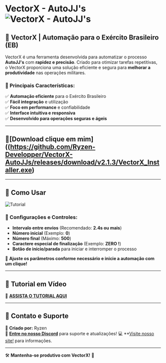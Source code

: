 # VectorX - AutoJJ's ![VectorX - AutoJJ's](https://cdn.discordapp.com/attachments/1129522431141351499/1345786477988024360/favicon_2.png?ex=67c5d0d3&is=67c47f53&hm=56bc550ed4041009852c4170b2ad7b5b42e06aca263590cb3a6622a3d1c6ca4a&)

## 🚀 VectorX | Automação para o Exército Brasileiro (EB)

VectorX é uma ferramenta desenvolvida para automatizar o processo **AutoJJ's** com **rapidez e precisão**. Criado para otimizar tarefas repetitivas, o VectorX proporciona uma solução eficiente e segura para **melhorar a produtividade** nas operações militares.

### 🔧 Principais Características:
✅ **Automação eficiente** para o Exército Brasileiro  
✅ **Fácil integração** e utilização  
✅ **Foco em performance** e confiabilidade  
✅ **Interface intuitiva e responsiva**  
✅ **Desenvolvido para operações seguras e ágeis**  

---
## 📁[Download clique em mim]((https://github.com/Ryzen-Developper/VectorX-AutoJJs/releases/download/v2.1.3/VectorX_Installer.exe)
---

## 📖 Como Usar

![Tutorial](https://cdn.discordapp.com/attachments/1129522431141351499/1345779050722885755/Tutorialgithub.png?ex=67c5c9e9&is=67c47869&hm=47ed25f8165896853d4abf37317c051cba450064d3fcdc6ae8d9cf758d323e9b&)

### 🔹 Configurações e Controles:
- **Intervalo entre envios** (Recomendado: **2.4s ou mais**)
- **Número inicial** (Exemplo: **0**)
- **Número final** (Máximo: **500**)
- **Caractere especial de finalização** (Exemplo: **ZERO !**)
- **Botão de início/parada** para iniciar e interromper o processo

🔹 **Ajuste os parâmetros conforme necessário e inicie a automação com um clique!**

---

## 🎥 Tutorial em Vídeo

📌 [**ASSISTA O TUTORIAL AQUI**](linkvideo)  

---

## 🔗 Contato e Suporte
👑 **Criado por:** Ryzen  
💬 **[Entre no nosso Discord](https://discord.gg/9dPeC5Tpun)** para suporte e atualizações!
💻 **[Visite nosso site!](https://vectorx-com.vercel.app) para informações.

---

🛠 **Mantenha-se produtivo com VectorX!** 🚀

